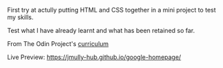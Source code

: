 First try at actully putting HTML and CSS together in a mini project to test my skills.

Test what I have already learnt and what has been retained so far.

From The Odin Project's [curriculum](http://www.theodinproject.com/courses/web-development-101/lessons/html-css)

Live Preview:  https://jmully-hub.github.io/google-homepage/
